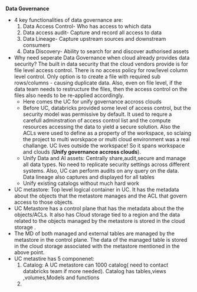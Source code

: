 **Data Governance**
* 4 key functionalities of data governance are:
  1. Data Access Control- Who has access to which data
  2. Data access audit- Capture and record all access to data
  3. Data Lineage- Capture upstream sources and downstream consumers
  4. Data Discovery- Ability to search for and discover authorised assets
* Why need seperate Data Governance when cloud already provides data security?
    The built in data security that the cloud vendors provide is for file level access control. There is no access policy for row/level column level control. Only option is to create a file with required sub rows/columns - causing duplicate data. Also, even on file level, if the data team needs to restructure the files, then the access control on the files also needs to be re-applied accordingly.
  * Here comes the UC for unify governance accross clouds
  * Before UC, databricks provided some level of access control, but the security model was permissive by default. It used to requre a carefull adminstration of access control list and the compute resources accessing the data to yield a secure solution. Also the ACLs were used to define as a property of the workspace, so sclaing the project to multi worskpace or multi cloud environment was a real challange. UC lives outside the workspace! So it spans workspace and clouds (__Unify governance accross clouds__).
  * Unify Data and AI assets: Centrally share,audit,secure and manage all data types. No need to replicate security settings across different systems. Also, UC can perform audits on any query on the data. Data lineage also captures and displayed for all tables
  * Unify existing catalogs without much hard work
* UC metastore: Top level logical container in UC. It has the metadata about the objects that the metastore manages and the ACL that govern access to those objects.
* UC Metastore has a control plane that has the metadata about the the objects/ACLs. It also has Cloud storage tied to a region and the data related to the objects managed by the metastore is stored in the cloud storage .
* The MD of both managed and external tables are managed by the metastore in the control plane. The data of the managed table is stored in the cloud storage associated with the metastore mentioned in the above point.
* UC metastire has 5 componenet:
    1. Catalog: A UC metastore can 1000 catalog( need to contact databricks team if more needed). Catalog has tables,views ,volumes,Models and functions
    2. 
  
